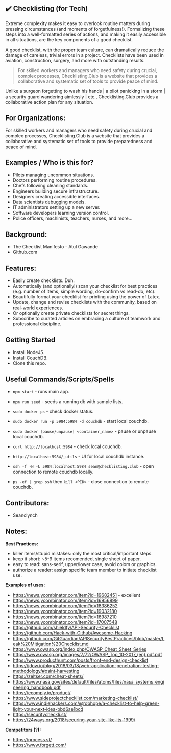 ## :heavy_check_mark: Checklisting (for Tech)

Extreme complexity makes it easy to overlook routine matters during pressing circumstances (and moments of forgetfulness!). Formalizing these steps into a well-formatted series of actions, and making it easily accessible in all situations, are the key components of a good checklist.

A good checklist, with the proper team culture, can dramatically reduce the damage of careless, trivial errors in a project. Checklists have been used in aviation, construction, surgery, and more with outstanding results.

>For skilled workers and managers who need safety during crucial, complex processes, Checklisting.Club is a website that provides a collaborative and systematic set of tools to provide peace of mind.

Unlike a surgeon forgetting to wash his hands | a pilot panicking in a storm | a security guard wandering aimlessly | etc., Checklisting.Club provides a collaborative action plan for any situation. 


## For Organizations:

For skilled workers and managers who need safety during crucial and complex processes, Checklisting.Club is a website that provides a collaborative and systematic set of tools to provide preparedness and peace of mind.


## Examples / Who is this for?

* Pilots managing uncommon situations.
* Doctors performing routine procedures.
* Chefs following cleaning standards.
* Engineers building secure infrastructure.
* Designers creating accessible interfaces.
* Data scientists debugging models.
* IT administrators setting up a new server.
* Software developers learning version control.
* Police officers, machinists, teachers, nurses, and more...


## Background: 
* The Checklist Manifesto - Atul Gawande
* Github.com


## Features:
* Easily create checklists. Duh.
* Automatically (and optionally!) scan your checklist for best practices (e.g. number of items, simple wording, do-confirm vs read-do, etc).
* Beautifully format your checklist for printing using the power of Latex.
* Update, change and revise checklists with the community, based on real-world experiences.
* Or optionally create private checklists for secret things.
* Subscribe to curated articles on embracing a culture of teamwork and professional discipline.


## Getting Started

* Install NodeJS.
* Install CouchDB.
* Clone this repo.


## Useful Commands/Scripts/Spells

* `npm start` - runs main app.
* `npm run seed` - seeds a running db with sample lists.

* `sudo docker ps` - check docker status.
* `sudo docker run -p 5984:5984 -d couchdb` - start local couchdb.
* `sudo docker [pause/unpause] <container_name>` - pause or unpause local couchdb.
* `curl http://localhost:5984` - check local couchdb.
* `http://localhost:5984/_utils` - UI for local couchdb instance.
* `ssh -f -N -L 5984:localhost:5984 sean@checklisting.club` - open connection to remote couchdb locally. 
* `ps -ef | grep ssh` then `kill <PID>` - close connection to remote couchdb.


## Contributors:
* Seanclynch


## Notes:

__Best Practices:__
* killer items/stupid mistakes: only the most critical/important steps.
* keep it short: ~5-9 items recomended, single sheet of paper.
* easy to read: sans-serif, upper/lower case, avoid colors or graphics.
* authorize a reader: assign specific team member to initiate checklist use.


__Examples of uses:__
* https://news.ycombinator.com/item?id=19682451 - excellent
* https://news.ycombinator.com/item?id=16956899
* https://news.ycombinator.com/item?id=18386252
* https://news.ycombinator.com/item?id=19032180
* https://news.ycombinator.com/item?id=16987210
* https://news.ycombinator.com/item?id=17007548
* https://github.com/shieldfy/API-Security-Checklist
* https://github.com/Hack-with-Github/Awesome-Hacking
* https://github.com/GitGuardian/APISecurityBestPractices/blob/master/Leak%20Mitigation%20Checklist.md
* https://www.owasp.org/index.php/OWASP_Cheat_Sheet_Series
* https://www.owasp.org/images/7/72/OWASP_Top_10-2017_(en).pdf.pdf
* https://www.producthunt.com/posts/front-end-design-checklist
* https://jdow.io/blog/2018/03/18/web-application-penetration-testing-methodology/#osint-harvesting
* https://zeltser.com/cheat-sheets/
* https://www.nasa.gov/sites/default/files/atoms/files/nasa_systems_engineering_handbook.pdf
* https://ecomply.io/product/
* https://www.sideprojectchecklist.com/marketing-checklist/
* https://www.indiehackers.com/@robhope/a-checklist-to-help-green-light-your-next-idea-bbd6ae1bcd
* https://securitycheckli.st/
* https://24ways.org/2018/securing-your-site-like-its-1999/


__Competitors (?):__
* https://process.st/
* https://www.forgett.com/
